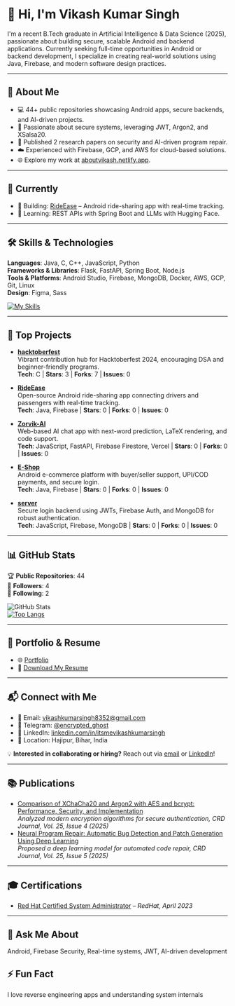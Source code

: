 # 👋 Hi, I'm Vikash Kumar Singh

I'm a recent B.Tech graduate in Artificial Intelligence & Data Science (2025), passionate about building secure, scalable Android and backend applications. Currently seeking full-time opportunities in Android or backend development, I specialize in creating real-world solutions using Java, Firebase, and modern software design practices.

---

## 🚀 About Me
- 💻 44+ public repositories showcasing Android apps, secure backends, and AI-driven projects.
- 🔐 Passionate about secure systems, leveraging JWT, Argon2, and XSalsa20.
- 📄 Published 2 research papers on security and AI-driven program repair.
- ☁️ Experienced with Firebase, GCP, and AWS for cloud-based solutions.
- 🌐 Explore my work at [aboutvikash.netlify.app](https://aboutvikash.netlify.app).

---

## 🔭 Currently
- 🚧 Building: [RideEase](https://github.com/ItsMeVikashKumarSingh/RideEase) – Android ride-sharing app with real-time tracking.
- 🌱 Learning: REST APIs with Spring Boot and LLMs with Hugging Face.

---

## 🛠️ Skills & Technologies
**Languages**: Java, C, C++, JavaScript, Python  
**Frameworks & Libraries**: Flask, FastAPI, Spring Boot, Node.js  
**Tools & Platforms**: Android Studio, Firebase, MongoDB, Docker, AWS, GCP, Git, Linux  
**Design**: Figma, Sass  

[![My Skills](https://skillicons.dev/icons?i=java,flask,nodejs,git,docker,mongodb,fastapi,sass,spring,androidstudio,c,cpp,firebase,figma,github,linux,replit,aws,ai,md&perline=6)](https://skillicons.dev)

---

## 📌 Top Projects
- **[hacktoberfest](https://github.com/ItsMeVikashKumarSingh/hacktoberfest)**  
  Vibrant contribution hub for Hacktoberfest 2024, encouraging DSA and beginner-friendly programs.  
  **Tech**: C | **Stars**: 3 | **Forks**: 7 | **Issues**: 0  

- **[RideEase](https://github.com/ItsMeVikashKumarSingh/RideEase)**  
  Open-source Android ride-sharing app connecting drivers and passengers with real-time tracking.  
  **Tech**: Java, Firebase | **Stars**: 0 | **Forks**: 0 | **Issues**: 0  

- **[Zorvik-AI](https://github.com/ItsMeVikashKumarSingh/Zorvik-AI)**  
  Web-based AI chat app with next-word prediction, LaTeX rendering, and code support.  
  **Tech**: JavaScript, FastAPI, Firebase Firestore, Vercel | **Stars**: 0 | **Forks**: 0 | **Issues**: 0  

- **[E-Shop](https://github.com/ItsMeVikashKumarSingh/E-Shop)**  
  Android e-commerce platform with buyer/seller support, UPI/COD payments, and secure login.  
  **Tech**: Java, Firebase | **Stars**: 0 | **Forks**: 0 | **Issues**: 0  

- **[server](https://github.com/ItsMeVikashKumarSingh/server)**  
  Secure login backend using JWTs, Firebase Auth, and MongoDB for robust authentication.  
  **Tech**: JavaScript, Firebase, MongoDB | **Stars**: 0 | **Forks**: 0 | **Issues**: 0  

---

## 📊 GitHub Stats
🏆 **Public Repositories**: 44  
👥 **Followers**: 4  
👤 **Following**: 2  

![GitHub Stats](https://github-readme-stats.vercel.app/api?username=ItsMeVikashKumarSingh&show_icons=true&theme=radical)  
[![Top Langs](https://github-readme-stats.vercel.app/api/top-langs/?username=ItsMeVikashKumarSingh&layout=compact&theme=dark)](https://github.com/anuraghazra/github-readme-stats)

---

## 📄 Portfolio & Resume
- 🌐 [Portfolio](https://aboutvikash.netlify.app)
- 📄 [Download My Resume](https://drive.google.com/file/d/1d5Xhz8m-8RIuifLz7ybzYfvMRBagI5mC/view)

---

## 📬 Connect with Me
- 📧 Email: [vikashkumarsingh8352@gmail.com](mailto:vikashkumarsingh8352@gmail.com)  
- 💬 Telegram: [@encrypted_ghost](https://t.me/encrypted_ghost)  
- 🔗 LinkedIn: [linkedin.com/in/itsmevikashkumarsingh](https://linkedin.com/in/itsmevikashkumarsingh)  
- 📍 Location: Hajipur, Bihar, India  

💡 **Interested in collaborating or hiring?** Reach out via [email](mailto:vikashkumarsingh8352@gmail.com) or [LinkedIn](https://linkedin.com/in/itsmevikashkumarsingh)!

---

## 📚 Publications
- [Comparison of XChaCha20 and Argon2 with AES and bcrypt: Performance, Security, and Implementation](http://journalcrd.org/wp-content/uploads/38-CRD2780.pdf)  
  *Analyzed modern encryption algorithms for secure authentication, CRD Journal, Vol. 25, Issue 4 (2025)*  
- [Neural Program Repair: Automatic Bug Detection and Patch Generation Using Deep Learning](http://journalcrd.org/wp-content/uploads/9-CRD2851.pdf)  
  *Proposed a deep learning model for automated code repair, CRD Journal, Vol. 25, Issue 5 (2025)*  

---

## 🎓 Certifications
- [Red Hat Certified System Administrator](https://drive.google.com/file/d/1brhxuV4hPgRolQ_6cNFFjKm9HzEzJoTg/view) – *RedHat, April 2023*

---

## 💬 Ask Me About
Android, Firebase Security, Real-time systems, JWT, AI-driven development

## ⚡ Fun Fact
I love reverse engineering apps and understanding system internals
